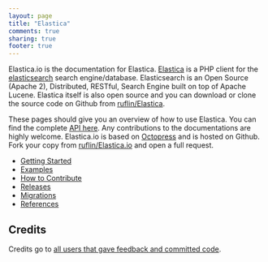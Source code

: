 ```yaml
---
layout: page
title: "Elastica"
comments: true
sharing: true
footer: true
---
```


Elastica.io is the documentation for Elastica. [Elastica](http://github.com/ruflin/Elastica) is a PHP client for the [elasticsearch](http://elasticsearch.org) search engine/database. Elasticsearch is an Open Source (Apache 2), Distributed, RESTful, Search Engine built on top of Apache Lucene. Elastica itself is also open source and you can download or clone the source code on Github from [ruflin/Elastica](http://github.com/ruflin/Elastica).

These pages should give you an overview of how to use Elastica. You can find the complete [API here](api/index.html). Any contributions to the documentations are highly welcome. Elastica.io is based on [Octopress](http://octopress.org/) and is hosted on Github. Fork your copy from [ruflin/Elastica.io](https://github.com/ruflin/Elastica.io) and open a full request.

* [Getting Started](/getting-started/)
* [Examples](/examples/)
* [How to Contribute](/contribute/)
* [Releases](/releases/)
* [Migrations](/migrations/)
* [References](/references/)


Credits
-------
Credits go to <a href="https://github.com/ruflin/Elastica/network/members">all users that gave feedback and committed code</a>.
